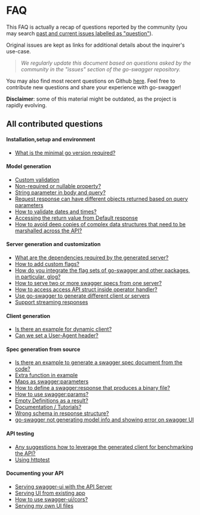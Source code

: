 # FAQ

This FAQ is actually a recap of questions reported by the community
(you may search [past and current issues labelled as "question"](https://github.com/syndbg/go-swagger/issues?q=is%3Aissue+label%3Aquestion)).

Original issues are kept as links for additional details about the inquirer's use-case.

>*We regularly update this document based on questions asked by the community in the "issues" section of the go-swagger repository.*

You may also find most recent questions on Github [here](https://github.com/syndbg/go-swagger/issues?utf8=%E2%9C%93&q=is%3Aissue+is%3Aopen+label%3Aquestion).
Feel free to contribute new questions and share your experience with go-swagger!

**Disclaimer**: some of this material might be outdated, as the project is rapidly evolving.

## All contributed questions

<!-- TOC starts here -->

#### Installation,setup and environment
* [What is the minimal go version required?](faq_setup.md#what-is-the-minimal-go-version-required)
<!-- * [Swagger installation issues](faq_setup.md#swagger-installation-issues) -->
<!-- * [What is the proper way to vendor go-swagger?](faq_setup.md#what-is-the-proper-way-to-vendor-go-swagger) -->

#### Model generation
* [Custom validation](faq_model.md#custom-validation)
* [Non-required or nullable property?](faq_model.md#non-required-or-nullable-property)
* [String parameter in body and query?](faq_model.md#string-parameter-in-body-and-query)
* [Request response can have different objects returned based on query parameters](faq_model.md#request-response-can-have-different-objects-returned-based-on-query-parameters)
* [How to validate dates and times?](faq_model.md#how-to-validate-dates-and-times)
* [Accessing the return value from Default response](faq_model.md#accessing-the-default-return-value)
* [How to avoid deep copies of complex data structures that need to be marshalled across the API?](faq_model.md#how-to-avoid-deep-copies-of-complex-data-structures-that-need-to-be-marshalled-across-the-api)
<!-- * How to make custom validators? -->

#### Server generation and customization
* [What are the dependencies required by the generated server?](faq_server.md#what-are-the-dependencies-required-by-the-generated-server)
* [How to add custom flags?](faq_server.md#how-to-add-custom-flags)
* [How do you integrate the flag sets of go-swagger and other packages, in particular, glog?](faq_server.md#how-do-you-integrate-the-flag-sets-of-go-swagger-and-other-packages-in-particular-glog)
* [How to serve two or more swagger specs from one server?](faq_server.md#how-to-serve-two-or-more-swagger-specs-from-one-server)
* [How to access access API struct inside operator handler?](faq_server.md#how-to-access-access-api-struct-inside-operator-handler)
* [Use go-swagger to generate different client or servers](faq_server.md#use-go-swagger-to-generate-different-client-or-servers)
* [Support streaming responses](faq_server.md#support-streaming-responses)

#### Client generation
* [Is there an example for dynamic client?](faq_client.md#example-for-dynamic-client)
* [Can we set a User-Agent header?](faq_client.md#can-we-set-a-user-agent-header)

#### Spec generation from source
* [Is there an example to generate a swagger spec document from the code?](faq_spec.md#example-to-generate-a-swagger-spec-document-from-the-code?)
* [Extra function in example](faq_spec.md#extra-function-in-example)
* [Maps as swagger:parameters](faq_spec.md#maps-as-swagger-parameters)
* [How to define a swagger:response that produces a binary file?](faq_spec.md#how-to-define-a-swagger-response-that-produces-a-binary-file)
* [How to use swagger:params?](faq_spec.md#how-to-use-swagger-params)
* [Empty Definitions as a result?](faq_spec.md#empty-definitions)
* [Documentation / Tutorials?](faq_spec.md#documentation-or-tutorials-on-code-annotation)
* [Wrong schema in response structure?](faq_spec.md#wrong-schema-in-response-structure)
* [go-swagger not generating model info and showing error on swagger UI](faq_spec.md#go-swagger-not-generating-model-info-and-showing-error-on-swagger-ui)
<!--* [Running on google app engine](faq_spec.md#running-on-google-app-engine)-->
<!--* [Generating spec cannot import dependencies](faq_spec.md#generating-spec-cannot-import-dependencies)-->

#### API testing
* [Any suggestions how to leverage the generated client for benchmarking the API?](faq_testing.md#any-suggestions-how-to-leverage-the-generated-client-for-benchmarking-the-api)
* [Using httptest](faq_testing.md#using-httptest)

#### Documenting your API
* [Serving swagger-ui with the API Server](faq_documenting.md#serving-swagger-ui-with-the-api-server)
* [Serving UI from existing app](faq_documenting.md#how-to-serve-swagger-ui-from-a-preexisting-web-app)
* [How to use swagger-ui/cors?](faq_server.md#how-to-use-swagger-ui-cors)
* [Serving my own UI files](faq_server.md#how-to-serve-my-ui-files)

<!-- More on that...
#### Documentation and tutorials
-->
